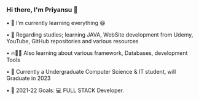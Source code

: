 ### Hi there, I'm Priyansu 👋

• 🍹 I’m currently learning everything 😆
    
• 🌱 Regarding studies; learning JAVA, WebSite development from Udemy, YouTube, GitHub repositories and various resources
    
• 🔥👨‍💻 Also learning about various framework, Databases, development Tools 

• 🏫 Currently a Undergraduate Computer Science & IT student, will Graduate in 2023

• 🥅 2021-22 Goals:  💻 FULL STACK Developer.
